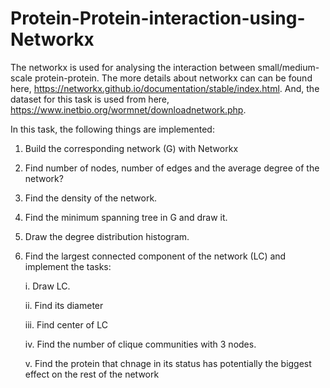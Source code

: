 # Protein-Protein-interaction-using-Networkx
The networkx is used for analysing the interaction between small/medium-scale protein-protein. The more details about networkx can
can be found here, https://networkx.github.io/documentation/stable/index.html. And, the dataset for this task is used from here, https://www.inetbio.org/wormnet/downloadnetwork.php.

In this task,  the following things are implemented:
1. Build the corresponding network (G) with Networkx
     
2. Find number of nodes, number of edges and the average degree of the network?
3. Find the density of the network.
4. Find the minimum spanning tree in G and draw it.
5. Draw the degree distribution histogram.
6. Find the largest connected component of the network  (LC) and implement the tasks:
       
     i. Draw LC.
       
     ii. Find its diameter
     
     iii. Find  center of LC
     
     iv. Find the number of clique communities with 3 nodes.
     
     v. Find the protein that chnage in its status has potentially the biggest effect on the rest of the network
